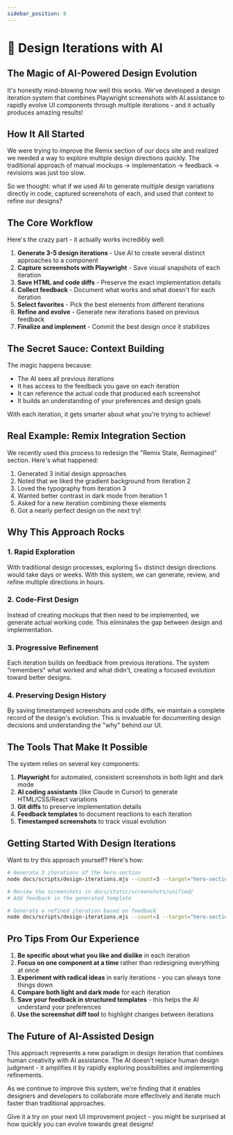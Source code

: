 ```yaml
---
sidebar_position: 8
---
```


# 🎨 Design Iterations with AI

## The Magic of AI-Powered Design Evolution

It's honestly mind-blowing how well this works. We've developed a design iteration system that combines Playwright screenshots with AI assistance to rapidly evolve UI components through multiple iterations - and it actually produces amazing results!

## How It All Started

We were trying to improve the Remix section of our docs site and realized we needed a way to explore multiple design directions quickly. The traditional approach of manual mockups → implementation → feedback → revisions was just too slow.

So we thought: what if we used AI to generate multiple design variations directly in code, captured screenshots of each, and used that context to refine our designs?

## The Core Workflow

Here's the crazy part - it actually works incredibly well:

1. **Generate 3-5 design iterations** - Use AI to create several distinct approaches to a component
2. **Capture screenshots with Playwright** - Save visual snapshots of each iteration
3. **Save HTML and code diffs** - Preserve the exact implementation details
4. **Collect feedback** - Document what works and what doesn't for each iteration
5. **Select favorites** - Pick the best elements from different iterations
6. **Refine and evolve** - Generate new iterations based on previous feedback
7. **Finalize and implement** - Commit the best design once it stabilizes

## The Secret Sauce: Context Building

The magic happens because:

- The AI sees all previous iterations
- It has access to the feedback you gave on each iteration
- It can reference the actual code that produced each screenshot
- It builds an understanding of your preferences and design goals

With each iteration, it gets smarter about what you're trying to achieve!

## Real Example: Remix Integration Section

We recently used this process to redesign the "Remix State, Reimagined" section. Here's what happened:

1. Generated 3 initial design approaches
2. Noted that we liked the gradient background from iteration 2
3. Loved the typography from iteration 3
4. Wanted better contrast in dark mode from iteration 1
5. Asked for a new iteration combining these elements
6. Got a nearly perfect design on the next try!

## Why This Approach Rocks

### 1. Rapid Exploration

With traditional design processes, exploring 5+ distinct design directions would take days or weeks. With this system, we can generate, review, and refine multiple directions in hours.

### 2. Code-First Design

Instead of creating mockups that then need to be implemented, we generate actual working code. This eliminates the gap between design and implementation.

### 3. Progressive Refinement

Each iteration builds on feedback from previous iterations. The system "remembers" what worked and what didn't, creating a focused evolution toward better designs.

### 4. Preserving Design History

By saving timestamped screenshots and code diffs, we maintain a complete record of the design's evolution. This is invaluable for documenting design decisions and understanding the "why" behind our UI.

## The Tools That Make It Possible

The system relies on several key components:

1. **Playwright** for automated, consistent screenshots in both light and dark mode
2. **AI coding assistants** (like Claude in Cursor) to generate HTML/CSS/React variations
3. **Git diffs** to preserve implementation details
4. **Feedback templates** to document reactions to each iteration
5. **Timestamped screenshots** to track visual evolution

## Getting Started With Design Iterations

Want to try this approach yourself? Here's how:

```bash
# Generate 3 iterations of the hero section
node docs/scripts/design-iterations.mjs --count=3 --target="hero-section"

# Review the screenshots in docs/static/screenshots/unified/
# Add feedback in the generated template

# Generate a refined iteration based on feedback
node docs/scripts/design-iterations.mjs --count=1 --target="hero-section" --refine
```

## Pro Tips From Our Experience

1. **Be specific about what you like and dislike** in each iteration
2. **Focus on one component at a time** rather than redesigning everything at once
3. **Experiment with radical ideas** in early iterations - you can always tone things down
4. **Compare both light and dark mode** for each iteration
5. **Save your feedback in structured templates** - this helps the AI understand your preferences
6. **Use the screenshot diff tool** to highlight changes between iterations

## The Future of AI-Assisted Design

This approach represents a new paradigm in design iteration that combines human creativity with AI assistance. The AI doesn't replace human design judgment - it amplifies it by rapidly exploring possibilities and implementing refinements.

As we continue to improve this system, we're finding that it enables designers and developers to collaborate more effectively and iterate much faster than traditional approaches.

Give it a try on your next UI improvement project - you might be surprised at how quickly you can evolve towards great designs!
